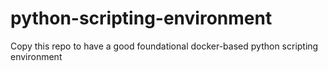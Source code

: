# python-scripting-environment
Copy this repo to have a good foundational docker-based python scripting environment 
